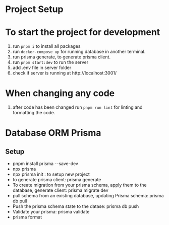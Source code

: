 
# Project Setup
# To start the project for development

1. run `pnpm i` to install all packages
2. run `docker-compose up` for running database in another terminal.
3. run prisma generate, to generate prisma client.
4. run `pnpm start:dev` to run the server
5. add .env file in server folder
6. check if server is running at http://localhost:3001/

# When changing any code

1. after code has been changed run `pnpm run lint` for linting and formatting the code.

# Database ORM Prisma
## Setup
  - pnpm install prisma --save-dev
  - npx prisma
  - npx prisma init : to setup new project
  - to generate prisma client: prisma generate
  - To create migration from your prisma schema, apply them to the database, generate client: prisma migrate dev
  - pull schema from an existing database, updating Prisma schema: prisma db pull
  - Push the prisma schema state to the datase: prisma db push
  - Validate your prisma: prisma validate
  - prisma format
